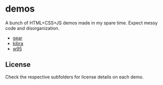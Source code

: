 # demos

A bunch of HTML+CSS+JS demos made in my spare time. Expect messy code and
disorganization.

- [gear](https://6a61.github.io/demos/gear)
- [kibra](https://6a61.github.io/demos/kibra)
- [w95](https://6a61.github.io/demos/w95)

## License

Check the respective subfolders for license details on each demo.

